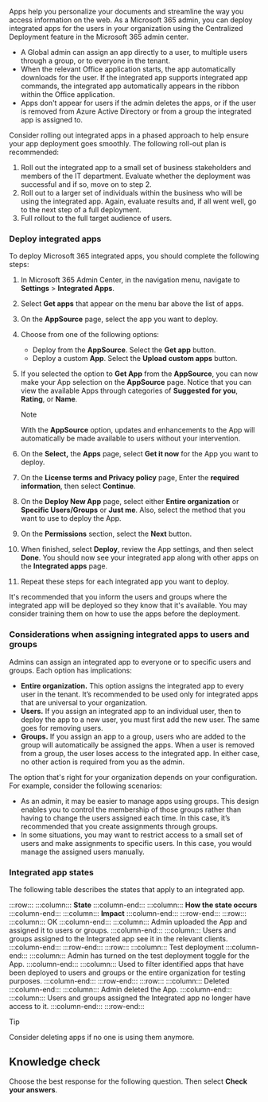 Apps help you personalize your documents and streamline the way you access information on the web. As a Microsoft 365 admin, you can deploy integrated apps for the users in your organization using the Centralized Deployment feature in the Microsoft 365 admin center.

 -  A Global admin can assign an app directly to a user, to multiple users through a group, or to everyone in the tenant.
 -  When the relevant Office application starts, the app automatically downloads for the user. If the integrated app supports integrated app commands, the integrated app automatically appears in the ribbon within the Office application.
 -  Apps don't appear for users if the admin deletes the apps, or if the user is removed from Azure Active Directory or from a group the integrated app is assigned to.

Consider rolling out integrated apps in a phased approach to help ensure your app deployment goes smoothly. The following roll-out plan is recommended:

1.  Roll out the integrated app to a small set of business stakeholders and members of the IT department. Evaluate whether the deployment was successful and if so, move on to step 2.
2.  Roll out to a larger set of individuals within the business who will be using the integrated app. Again, evaluate results and, if all went well, go to the next step of a full deployment.
3.  Full rollout to the full target audience of users.

### Deploy integrated apps

To deploy Microsoft 365 integrated apps, you should complete the following steps:

1.  In Microsoft 365 Admin Center, in the navigation menu, navigate to **Settings** &gt; **Integrated Apps**.
2.  Select **Get apps** that appear on the menu bar above the list of apps.
3.  On the **AppSource** page, select the app you want to deploy.
4.  Choose from one of the following options:
    
     -  Deploy from the **AppSource**. Select the **Get app** button.
     -  Deploy a custom **App**. Select the **Upload custom apps** button.
5.  If you selected the option to **Get App** from the **AppSource**, you can now make your App selection on the **AppSource** page. Notice that you can view the available Apps through categories of **Suggested for you**, **Rating**, or **Name**.

      > [!NOTE]
      > With the **AppSource** option, updates and enhancements to the App will automatically be made available to users without your intervention.

6.  On the **Select,** the **Apps** page, select **Get it now** for the App you want to deploy.
7.  On the **License terms and Privacy policy** page, Enter the **required information**, then select **Continue**.
8.  On the **Deploy New App** page, select either **Entire organization** or **Specific Users/Groups** or **Just me**. Also, select the method that you want to use to deploy the App.
9.  On the **Permissions** section, select the **Next** button.
10. When finished, select **Deploy**, review the App settings, and then select **Done**. You should now see your integrated app along with other apps on the **Integrated apps** page.
11. Repeat these steps for each integrated app you want to deploy.

It's recommended that you inform the users and groups where the integrated app will be deployed so they know that it's available. You may consider training them on how to use the apps before the deployment.

### Considerations when assigning integrated apps to users and groups

Admins can assign an integrated app to everyone or to specific users and groups. Each option has implications:

 -  **Entire organization.** This option assigns the integrated app to every user in the tenant. It’s recommended to be used only for integrated apps that are universal to your organization.
 -  **Users.** If you assign an integrated app to an individual user, then to deploy the app to a new user, you must first add the new user. The same goes for removing users.
 -  **Groups.** If you assign an app to a group, users who are added to the group will automatically be assigned the apps. When a user is removed from a group, the user loses access to the integrated app. In either case, no other action is required from you as the admin.

The option that's right for your organization depends on your configuration. For example, consider the following scenarios:

 -  As an admin, it may be easier to manage apps using groups. This design enables you to control the membership of those groups rather than having to change the users assigned each time. In this case, it’s recommended that you create assignments through groups.
 -  In some situations, you may want to restrict access to a small set of users and make assignments to specific users. In this case, you would manage the assigned users manually.

### Integrated app states

The following table describes the states that apply to an integrated app.

:::row:::
  :::column:::
    **State**
  :::column-end:::
  :::column:::
    **How the state occurs**
  :::column-end:::
  :::column:::
    **Impact**
  :::column-end:::
:::row-end:::
:::row:::
  :::column:::
    OK
  :::column-end:::
  :::column:::
    Admin uploaded the App and assigned it to users or groups.
  :::column-end:::
  :::column:::
    Users and groups assigned to the Integrated app see it in the relevant clients.
  :::column-end:::
:::row-end:::
:::row:::
  :::column:::
    Test deployment
  :::column-end:::
  :::column:::
    Admin has turned on the test deployment toggle for the App.
  :::column-end:::
  :::column:::
    Used to filter identified apps that have been deployed to users and groups or the entire organization for testing purposes.
  :::column-end:::
:::row-end:::
:::row:::
  :::column:::
    Deleted
  :::column-end:::
  :::column:::
    Admin deleted the App.
  :::column-end:::
  :::column:::
    Users and groups assigned the Integrated app no longer have access to it.
  :::column-end:::
:::row-end:::


> [!TIP]
> Consider deleting apps if no one is using them anymore.

## Knowledge check

Choose the best response for the following question. Then select **Check your answers**.